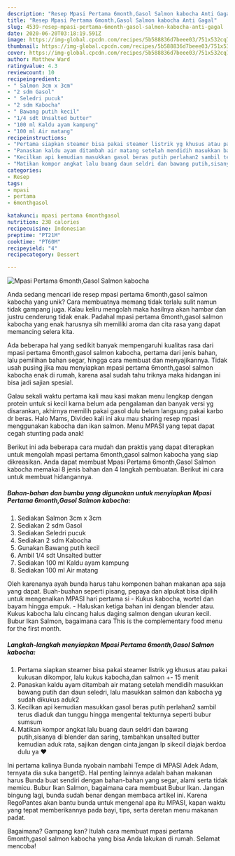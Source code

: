 ```yaml
---
description: "Resep Mpasi Pertama 6month,Gasol Salmon kabocha Anti Gagal"
title: "Resep Mpasi Pertama 6month,Gasol Salmon kabocha Anti Gagal"
slug: 4539-resep-mpasi-pertama-6month-gasol-salmon-kabocha-anti-gagal
date: 2020-06-20T03:18:19.591Z
image: https://img-global.cpcdn.com/recipes/5b588836d7beee03/751x532cq70/mpasi-pertama-6monthgasol-salmon-kabocha-foto-resep-utama.jpg
thumbnail: https://img-global.cpcdn.com/recipes/5b588836d7beee03/751x532cq70/mpasi-pertama-6monthgasol-salmon-kabocha-foto-resep-utama.jpg
cover: https://img-global.cpcdn.com/recipes/5b588836d7beee03/751x532cq70/mpasi-pertama-6monthgasol-salmon-kabocha-foto-resep-utama.jpg
author: Matthew Ward
ratingvalue: 4.3
reviewcount: 10
recipeingredient:
- " Salmon 3cm x 3cm"
- "2 sdm Gasol"
- " Seledri pucuk"
- "2 sdm Kabocha"
- " Bawang putih kecil"
- "1/4 sdt Unsalted butter"
- "100 ml Kaldu ayam kampung"
- "100 ml Air matang"
recipeinstructions:
- "Pertama siapkan steamer bisa pakai steamer listrik yg khusus atau pakai kukusan dikompor, lalu kukus kabocha,dan salmon +- 15 menit"
- "Panaskan kaldu ayam ditambah air matang setelah mendidih masukkan bawang putih dan daun seledri, lalu masukkan salmon dan kabocha yg sudah dikukus aduk2"
- "Kecilkan api kemudian masukkan gasol beras putih perlahan2 sambil terus diaduk dan tunggu hingga mengental tekturnya seperti bubur sumsum"
- "Matikan kompor angkat lalu buang daun seldri dan bawang putih,sisanya di blender dan saring, tambahkan unsalted butter kemudian aduk rata, sajikan dengan cinta,jangan lp sikecil diajak berdoa dulu ya ♥️"
categories:
- Resep
tags:
- mpasi
- pertama
- 6monthgasol

katakunci: mpasi pertama 6monthgasol 
nutrition: 238 calories
recipecuisine: Indonesian
preptime: "PT21M"
cooktime: "PT60M"
recipeyield: "4"
recipecategory: Dessert

---
```



![Mpasi Pertama 6month,Gasol Salmon kabocha](https://img-global.cpcdn.com/recipes/5b588836d7beee03/751x532cq70/mpasi-pertama-6monthgasol-salmon-kabocha-foto-resep-utama.jpg)

Anda sedang mencari ide resep mpasi pertama 6month,gasol salmon kabocha yang unik? Cara membuatnya memang tidak terlalu sulit namun tidak gampang juga. Kalau keliru mengolah maka hasilnya akan hambar dan justru cenderung tidak enak. Padahal mpasi pertama 6month,gasol salmon kabocha yang enak harusnya sih memiliki aroma dan cita rasa yang dapat memancing selera kita.

Ada beberapa hal yang sedikit banyak mempengaruhi kualitas rasa dari mpasi pertama 6month,gasol salmon kabocha, pertama dari jenis bahan, lalu pemilihan bahan segar, hingga cara membuat dan menyajikannya. Tidak usah pusing jika mau menyiapkan mpasi pertama 6month,gasol salmon kabocha enak di rumah, karena asal sudah tahu triknya maka hidangan ini bisa jadi sajian spesial.

Galau sekali waktu pertama kali mau kasi makan menu lengkap dengan protein untuk si kecil karna belum ada pengalaman dan banyak versi yg disarankan, akhirnya memilih pakai gasol dulu belum langsung pakai karbo dr beras. Halo Mams, Divideo kali ini aku mau sharing resep mpasi menggunakan kabocha dan ikan salmon. Menu MPASI yang tepat dapat cegah stunting pada anak!


Berikut ini ada beberapa cara mudah dan praktis yang dapat diterapkan untuk mengolah mpasi pertama 6month,gasol salmon kabocha yang siap dikreasikan. Anda dapat membuat Mpasi Pertama 6month,Gasol Salmon kabocha memakai 8 jenis bahan dan 4 langkah pembuatan. Berikut ini cara untuk membuat hidangannya.

<!--inarticleads1-->

##### Bahan-bahan dan bumbu yang digunakan untuk menyiapkan Mpasi Pertama 6month,Gasol Salmon kabocha:

1. Sediakan  Salmon 3cm x 3cm
1. Sediakan 2 sdm Gasol
1. Sediakan  Seledri pucuk
1. Sediakan 2 sdm Kabocha
1. Gunakan  Bawang putih kecil
1. Ambil 1/4 sdt Unsalted butter
1. Sediakan 100 ml Kaldu ayam kampung
1. Sediakan 100 ml Air matang


Oleh karenanya ayah bunda harus tahu komponen bahan makanan apa saja yang dapat. Buah-buahan seperti pisang, pepaya dan alpukat bisa dipilih untuk mengenalkan MPASI hari pertama si - Kukus kabocha, wortel dan bayam hingga empuk. - Haluskan ketiga bahan ini dengan blender atau. Kukus kabocha lalu cincang halus daging salmon dengan ukuran kecil. Bubur Ikan Salmon, bagaimana cara This is the complementary food menu for the first month. 

<!--inarticleads2-->

##### Langkah-langkah menyiapkan Mpasi Pertama 6month,Gasol Salmon kabocha:

1. Pertama siapkan steamer bisa pakai steamer listrik yg khusus atau pakai kukusan dikompor, lalu kukus kabocha,dan salmon +- 15 menit
1. Panaskan kaldu ayam ditambah air matang setelah mendidih masukkan bawang putih dan daun seledri, lalu masukkan salmon dan kabocha yg sudah dikukus aduk2
1. Kecilkan api kemudian masukkan gasol beras putih perlahan2 sambil terus diaduk dan tunggu hingga mengental tekturnya seperti bubur sumsum
1. Matikan kompor angkat lalu buang daun seldri dan bawang putih,sisanya di blender dan saring, tambahkan unsalted butter kemudian aduk rata, sajikan dengan cinta,jangan lp sikecil diajak berdoa dulu ya ♥️


Ini pertama kalinya Bunda nyobain nambahi Tempe di MPASI Adek Adam, ternyata dia suka banget😍. Hal penting lainnya adalah bahan makanan harus Bunda buat sendiri dengan bahan-bahan yang segar, alami serta tidak memicu. Bubur Ikan Salmon, bagaimana cara membuat Bubur Ikan. Jangan bingung lagi, bunda sudah benar dengan membaca artikel ini. Karena RegoPantes akan bantu bunda untuk mengenal apa itu MPASI, kapan waktu yang tepat memberikannya pada bayi, tips, serta deretan menu makanan padat. 

Bagaimana? Gampang kan? Itulah cara membuat mpasi pertama 6month,gasol salmon kabocha yang bisa Anda lakukan di rumah. Selamat mencoba!
